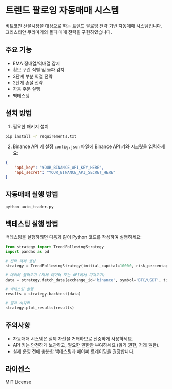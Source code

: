 # 트렌드 팔로잉 자동매매 시스템

비트코인 선물시장을 대상으로 하는 트렌드 팔로잉 전략 기반 자동매매 시스템입니다.
크리스티안 쿠리마기의 돌파 매매 전략을 구현하였습니다.

## 주요 기능

- EMA 정배열/역배열 감지
- 횡보 구간 식별 및 돌파 감지
- 3단계 부분 익절 전략
- 2단계 손절 전략
- 자동 주문 실행
- 백테스팅

## 설치 방법

1. 필요한 패키지 설치
```bash
pip install -r requirements.txt
```

2. Binance API 키 설정
`config.json` 파일에 Binance API 키와 시크릿을 입력하세요:
```json
{
    "api_key": "YOUR_BINANCE_API_KEY_HERE",
    "api_secret": "YOUR_BINANCE_API_SECRET_HERE"
}
```

## 자동매매 실행 방법

```bash
python auto_trader.py
```

## 백테스팅 실행 방법

백테스팅을 실행하려면 다음과 같이 Python 코드를 작성하여 실행하세요:

```python
from strategy import TrendFollowingStrategy
import pandas as pd

# 전략 객체 생성
strategy = TrendFollowingStrategy(initial_capital=10000, risk_percentage=0.01, leverage=3)

# 데이터 불러오기 (자체 데이터 또는 API에서 가져오기)
data = strategy.fetch_data(exchange_id='binance', symbol='BTC/USDT', timeframe='4h')

# 백테스팅 실행
results = strategy.backtest(data)

# 결과 시각화
strategy.plot_results(results)
```

## 주의사항

- 자동매매 시스템은 실제 자산을 거래하므로 신중하게 사용하세요.
- API 키는 안전하게 보관하고, 필요한 권한만 부여하세요 (읽기 권한, 거래 권한).
- 실제 운영 전에 충분한 백테스팅과 페이퍼 트레이딩을 권장합니다.

## 라이센스

MIT License
